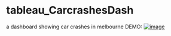 # tableau_CarcrashesDash
a dashboard showing car crashes in melbourne
DEMO:
[![image](https://github.com/IlIIIIIIlI/tableau_CarcrashesDash/assets/68847099/05459d34-f84a-4f27-91ba-ed1303e76f15)](https://www.youtube.com/watch?v=ZNgDRZdpVIw)
